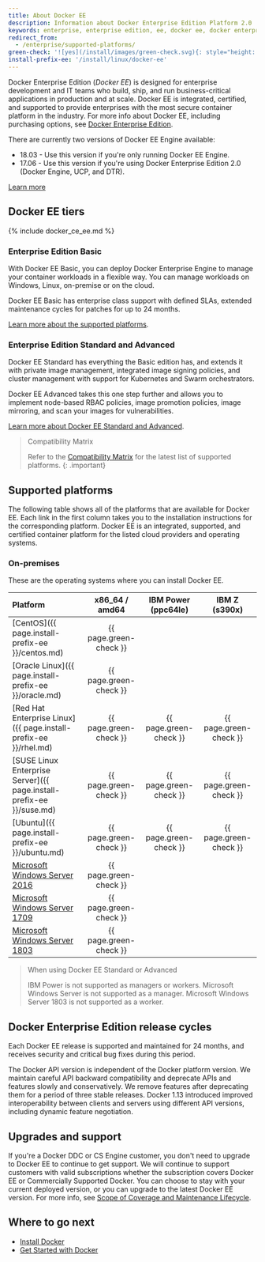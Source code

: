 ```yaml
---
title: About Docker EE
description: Information about Docker Enterprise Edition Platform 2.0
keywords: enterprise, enterprise edition, ee, docker ee, docker enterprise edition, lts, commercial, cs engine
redirect_from:
  - /enterprise/supported-platforms/
green-check: '![yes](/install/images/green-check.svg){: style="height: 14px; margin:auto;"}'
install-prefix-ee: '/install/linux/docker-ee'
---
```


Docker Enterprise Edition (*Docker EE*) is designed for enterprise
development and IT teams who build, ship, and run business-critical
applications in production and at scale. Docker EE is integrated, certified,
and supported to provide enterprises with the most secure container platform
in the industry. For more info about Docker EE, including purchasing
options, see [Docker Enterprise Edition](https://www.docker.com/enterprise-edition/).

There are currently two versions of Docker EE Engine available:

* 18.03 - Use this version if you're only running Docker EE Engine.
* 17.06 - Use this version if you're using Docker Enterprise Edition 2.0 (Docker
Engine, UCP, and DTR).

[Learn more](https://success.docker.com/article/engine-18-03-faqs)

## Docker EE tiers

{% include docker_ce_ee.md %}

### Enterprise Edition Basic

With Docker EE Basic, you can deploy Docker Enterprise Engine
to manage your container workloads in a flexible way. You can manage workloads
on Windows, Linux, on-premise or on the cloud.

Docker EE Basic has enterprise class support with defined SLAs, extended
maintenance cycles for patches for up to 24 months.

[Learn more about the supported platforms](#supported-platforms).

### Enterprise Edition Standard and Advanced

Docker EE Standard has everything the Basic edition has, and extends it with
private image management, integrated image signing policies, and cluster
management with support for Kubernetes and Swarm orchestrators.

Docker EE Advanced takes this one step further and allows you to implement
node-based RBAC policies, image promotion policies, image mirroring, and
scan your images for vulnerabilities.

[Learn more about Docker EE Standard and Advanced](/ee/index.md).

> Compatibility Matrix
>
> Refer to the [Compatibility Matrix](https://success.docker.com/article/compatibility-matrix) for the latest list of supported platforms.
{: .important}

## Supported platforms

The following table shows all of the platforms that are available for Docker EE.
Each link in the first column takes you to the installation
instructions for the corresponding platform. Docker EE is an integrated,
supported, and certified container platform for the listed cloud providers and
operating systems.


### On-premises

These are the operating systems where you can install Docker EE.

| Platform                                                             |     x86_64 / amd64     |  IBM Power (ppc64le)   |     IBM Z (s390x)      |
|:---------------------------------------------------------------------|:----------------------:|:----------------------:|:----------------------:|
| [CentOS]({{ page.install-prefix-ee }}/centos.md)                     | {{ page.green-check }} |                        |                        |
| [Oracle Linux]({{ page.install-prefix-ee }}/oracle.md)               | {{ page.green-check }} |                        |                        |
| [Red Hat Enterprise Linux]({{ page.install-prefix-ee }}/rhel.md)     | {{ page.green-check }} | {{ page.green-check }} | {{ page.green-check }} |
| [SUSE Linux Enterprise Server]({{ page.install-prefix-ee }}/suse.md) | {{ page.green-check }} | {{ page.green-check }} | {{ page.green-check }} |
| [Ubuntu]({{ page.install-prefix-ee }}/ubuntu.md)                     | {{ page.green-check }} | {{ page.green-check }} | {{ page.green-check }} |
| [Microsoft Windows Server 2016](/install/windows/docker-ee.md)       | {{ page.green-check }} |                        |                        |
| [Microsoft Windows Server 1709](/install/windows/docker-ee.md)       | {{ page.green-check }} |                        |                        |
| [Microsoft Windows Server 1803](/install/windows/docker-ee.md)       | {{ page.green-check }} |                        |                        |


> When using Docker EE Standard or Advanced
>
> IBM Power is not supported as managers or workers.
> Microsoft Windows Server is not supported as a manager. Microsoft Windows
> Server 1803 is not supported as a worker.



## Docker Enterprise Edition release cycles

Each Docker EE release is supported and maintained for 24 months, and
receives security and critical bug fixes during this period.

The Docker API version is independent of the Docker platform version. We maintain
careful API backward compatibility and deprecate APIs and features slowly and
conservatively. We remove features after deprecating them for a period of
three stable releases. Docker 1.13 introduced improved interoperability
between clients and servers using different API versions, including dynamic
feature negotiation.

## Upgrades and support

If you're a Docker DDC or CS Engine customer, you don't need to upgrade to
Docker EE to continue to get support. We will continue to support customers
with valid subscriptions whether the subscription covers Docker EE or
Commercially Supported Docker. You can choose to stay with your current
deployed version, or you can upgrade to the latest Docker EE version. For
more info, see [Scope of Coverage and Maintenance
Lifecycle](https://success.docker.com/Policies/Scope_of_Support).

## Where to go next

- [Install Docker](/engine/installation/index.md)
- [Get Started with Docker](/get-started/index.md)
